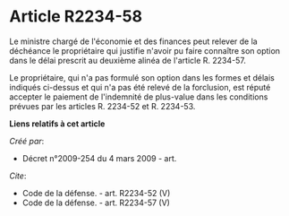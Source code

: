 # Article R2234-58

Le ministre chargé de l'économie et des finances peut relever de la déchéance le propriétaire qui justifie n'avoir pu faire
connaître son option dans le délai prescrit au deuxième alinéa de l'article R. 2234-57. 

Le propriétaire, qui n'a pas formulé son option dans les formes et délais indiqués ci-dessus et qui n'a pas été relevé de la
forclusion, est réputé accepter le paiement de l'indemnité de plus-value dans les conditions prévues par les articles R.
2234-52 et R. 2234-53.

**Liens relatifs à cet article**

_Créé par_:

  - Décret n°2009-254 du 4 mars 2009 - art.

_Cite_:

  - Code de la défense. - art. R2234-52 (V)
  - Code de la défense. - art. R2234-57 (V)
